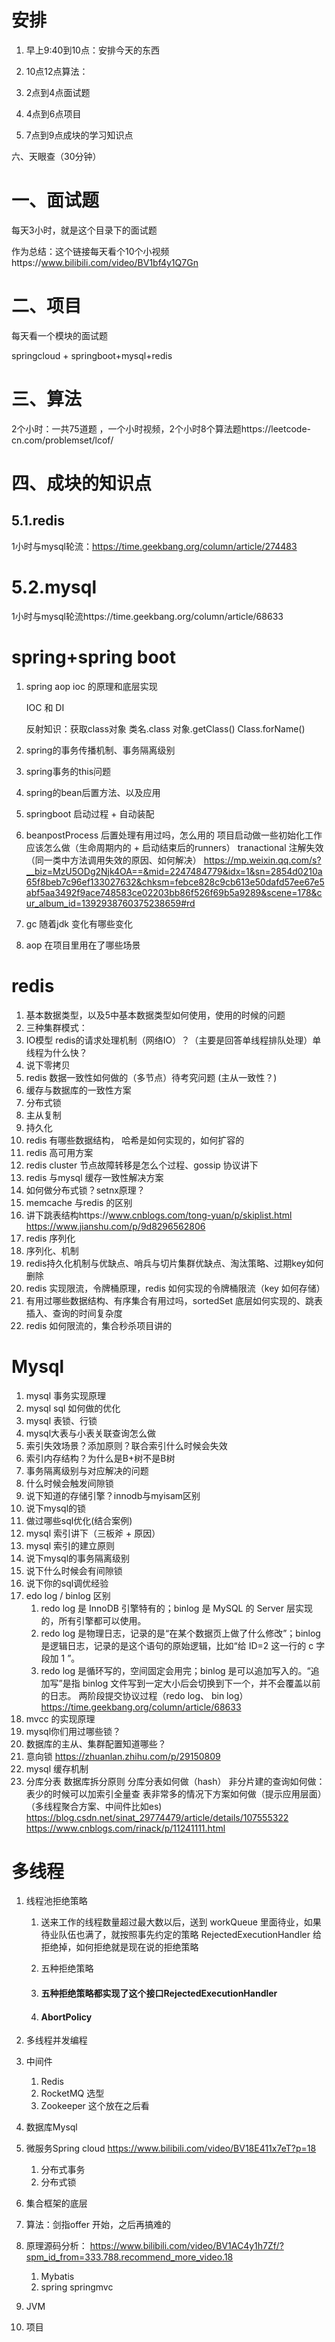# 安排

1. 早上9:40到10点：安排今天的东西

2. 10点12点算法：

3. 2点到4点面试题

4. 4点到6点项目

5. 7点到9点成块的学习知识点

六、天眼查（30分钟）

# 一、面试题

每天3小时，就是这个目录下的面试题

作为总结：这个链接每天看个10个小视频https://www.bilibili.com/video/BV1bf4y1Q7Gn

# 二、项目

每天看一个模块的面试题

springcloud + springboot+mysql+redis

# 三、算法

2个小时：一共75道题 ，一个小时视频，2个小时8个算法题https://leetcode-cn.com/problemset/lcof/

# 四、成块的知识点

## 5.1.redis

1小时与mysql轮流：https://time.geekbang.org/column/article/274483

# 5.2.mysql

1小时与mysql轮流https://time.geekbang.org/column/article/68633

# spring+spring boot

1. spring aop ioc 的原理和底层实现
   
   IOC 和 DI
   
   反射知识：获取class对象 类名.class  对象.getClass() Class.forName()

2. spring的事务传播机制、事务隔离级别

3. spring事务的this问题

4. spring的bean后置方法、以及应用

5. springboot 启动过程 + 自动装配

6. beanpostProcess 后置处理有用过吗，怎么用的
   项目启动做一些初始化工作应该怎么做（生命周期内的 + 启动结束后的runners）
   tranactional 注解失效（同一类中方法调用失效的原因、如何解决）
   https://mp.weixin.qq.com/s?__biz=MzU5ODg2Njk4OA==&mid=2247484779&idx=1&sn=2854d0210a65f8beb7c96ef133027632&chksm=febce828c9cb613e50dafd57ee67e5abf5aa3492f9ace748583ce02203bb86f526f69b5a9289&scene=178&cur_album_id=1392938760375238659#rd

7. gc 随着jdk 变化有哪些变化

8. aop 在项目里用在了哪些场景

# redis

1. 基本数据类型，以及5中基本数据类型如何使用，使用的时候的问题
2. 三种集群模式：
3. IO模型
   redis的请求处理机制（网络IO）？（主要是回答单线程排队处理）单线程为什么快？
4. 说下零拷贝
5. redis 数据一致性如何做的（多节点）待考究问题 (主从一致性？)
6. 缓存与数据库的一致性方案
7. 分布式锁
8. 主从复制
9. 持久化
10. redis 有哪些数据结构， 哈希是如何实现的，如何扩容的
11. redis 高可用方案
12. redis cluster 节点故障转移是怎么个过程、gossip 协议讲下
13. redis 与mysql 缓存一致性解决方案
14. 如何做分布式锁？setnx原理？
15. memcache 与redis 的区别
16. 讲下跳表结构https://www.cnblogs.com/tong-yuan/p/skiplist.html https://www.jianshu.com/p/9d8296562806
17. redis 序列化
18. 序列化、机制
19. redis持久化机制与优缺点、哨兵与切片集群优缺点、淘汰策略、过期key如何删除
20. redis 实现限流，令牌桶原理，redis 如何实现的令牌桶限流（key 如何存储）
21. 有用过哪些数据结构、有序集合有用过吗，sortedSet 底层如何实现的、跳表插入、查询的时间复杂度
22. redis 如何限流的，集合秒杀项目讲的

# Mysql

1. mysql 事务实现原理
2. mysql sql 如何做的优化
3. mysql 表锁、行锁
4. mysql大表与小表关联查询怎么做
5. 索引失效场景？添加原则？联合索引什么时候会失效
6. 索引内存结构？为什么是B+树不是B树
7. 事务隔离级别与对应解决的问题
8. 什么时候会触发间隙锁
9. 说下知道的存储引擎？innodb与myisam区别
10. 说下mysql的锁
11. 做过哪些sql优化(结合案例)
12. mysql 索引讲下（三板斧 + 原因）
13. mysql 索引的建立原则
14. 说下mysql的事务隔离级别
15. 说下什么时候会有间隙锁
16. 说下你的sql调优经验
17. edo log / binlog 区别
    1. redo log 是 InnoDB 引擎特有的；binlog 是 MySQL 的 Server 层实现的，所有引擎都可以使用。
    2. redo log 是物理日志，记录的是“在某个数据页上做了什么修改”；binlog 是逻辑日志，记录的是这个语句的原始逻辑，比如“给 ID=2 这一行的 c 字段加 1 ”。
    3. redo log 是循环写的，空间固定会用完；binlog 是可以追加写入的。“追加写”是指 binlog 文件写到一定大小后会切换到下一个，并不会覆盖以前的日志。
       两阶段提交协议过程（redo log、 bin log）
       https://time.geekbang.org/column/article/68633
18. mvcc 的实现原理
19. mysql你们用过哪些锁？
20. 数据库的主从、集群配置知道哪些？
21. 意向锁 https://zhuanlan.zhihu.com/p/29150809
22. mysql 缓存机制
23. 分库分表
    数据库拆分原则
    分库分表如何做（hash）
    非分片建的查询如何做：
    表少的时候可以加索引全量查
    表非常多的情况下方案如何做（提示应用层面）（多线程聚合方案、中间件比如es)
    https://blog.csdn.net/sinat_29774479/article/details/107555322
    https://www.cnblogs.com/rinack/p/11241111.html

# 多线程

1. 线程池拒绝策略
   
   1. 送来工作的线程数量超过最大数以后，送到 workQueue 里面待业，如果待业队伍也满了，就按照事先约定的策略 RejectedExecutionHandler 给拒绝掉，如何拒绝就是现在说的拒绝策略
   
   2. 五种拒绝策略
   
   3. #### 五种拒绝策略都实现了这个接口RejectedExecutionHandler
   
   4. #### AbortPolicy

1. 多线程并发编程
2. 中间件
   1. Redis
   2. RocketMQ 选型
   3. Zookeeper 这个放在之后看
3. 数据库Mysql 
4. 微服务Spring cloud https://www.bilibili.com/video/BV18E411x7eT?p=18
   1. 分布式事务
   2. 分布式锁
5. 集合框架的底层
6. 算法：剑指offer 开始，之后再搞难的
7. 原理源码分析： https://www.bilibili.com/video/BV1AC4y1h7Zf/?spm_id_from=333.788.recommend_more_video.18
   1. Mybatis
   2. spring springmvc
8. JVM
9. 项目
